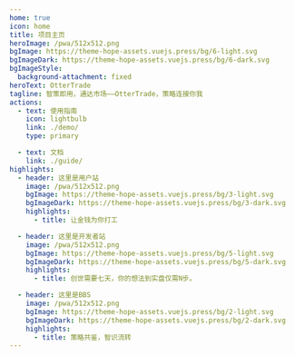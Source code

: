 ```yaml
---
home: true
icon: home
title: 项目主页
heroImage: /pwa/512x512.png
bgImage: https://theme-hope-assets.vuejs.press/bg/6-light.svg
bgImageDark: https://theme-hope-assets.vuejs.press/bg/6-dark.svg
bgImageStyle:
  background-attachment: fixed
heroText: OtterTrade
tagline: 智策即用，通达市场——OtterTrade，策略连接你我
actions:
  - text: 使用指南
    icon: lightbulb
    link: ./demo/
    type: primary

  - text: 文档
    link: ./guide/
highlights:
  - header: 这里是用户站
    image: /pwa/512x512.png
    bgImage: https://theme-hope-assets.vuejs.press/bg/3-light.svg
    bgImageDark: https://theme-hope-assets.vuejs.press/bg/3-dark.svg
    highlights:
      - title: 让金钱为你打工

  - header: 这里是开发者站
    image: /pwa/512x512.png
    bgImage: https://theme-hope-assets.vuejs.press/bg/5-light.svg
    bgImageDark: https://theme-hope-assets.vuejs.press/bg/5-dark.svg
    highlights:
      - title: 创世需要七天，你的想法到实盘仅需N步。

  - header: 这里是BBS
    image: /pwa/512x512.png
    bgImage: https://theme-hope-assets.vuejs.press/bg/2-light.svg
    bgImageDark: https://theme-hope-assets.vuejs.press/bg/2-dark.svg
    highlights:
      - title: 策略共鉴，智识流转
---
```


